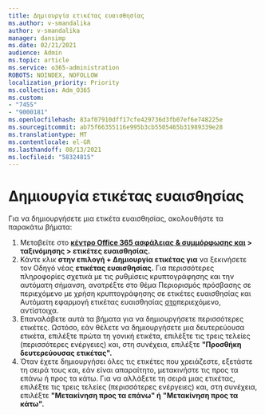 ```yaml
---
title: Δημιουργία ετικέτας ευαισθησίας
ms.author: v-smandalika
author: v-smandalika
manager: dansimp
ms.date: 02/21/2021
audience: Admin
ms.topic: article
ms.service: o365-administration
ROBOTS: NOINDEX, NOFOLLOW
localization_priority: Priority
ms.collection: Adm_O365
ms.custom:
- "7455"
- "9000181"
ms.openlocfilehash: 83af07910dff17cfe429736d3fb07ef6e748225e
ms.sourcegitcommit: ab75f66355116e995b3cb5505465b31989339e28
ms.translationtype: MT
ms.contentlocale: el-GR
ms.lasthandoff: 08/13/2021
ms.locfileid: "58324815"
---
```

# <a name="create-a-sensitivity-label"></a>Δημιουργία ετικέτας ευαισθησίας

Για να δημιουργήσετε μια ετικέτα ευαισθησίας, ακολουθήστε τα παρακάτω βήματα:

1. Μεταβείτε στο **[κέντρο Office 365 ασφάλειας & συμμόρφωσης και](https://sip.protection.office.com/) > ταξινόμησης > ετικέτες ευαισθησίας.**
2. Κάντε κλικ **στην επιλογή + Δημιουργία ετικέτας για** να ξεκινήσετε τον Οδηγό νέας **ετικέτας ευαισθησίας.** Για περισσότερες πληροφορίες σχετικά με τις [](https://docs.microsoft.com/microsoft-365/compliance/encryption-sensitivity-labels) ρυθμίσεις κρυπτογράφησης και την αυτόματη σήμανση, ανατρέξτε στο θέμα Περιορισμός πρόσβασης σε περιεχόμενο με χρήση κρυπτογράφησης σε ετικέτες ευαισθησίας και Αυτόματη εφαρμογή ετικέτας ευαισθησίας [στο](https://docs.microsoft.com/microsoft-365/compliance/apply-sensitivity-label-automatically)περιεχόμενο, αντίστοιχα.
3. Επαναλάβετε αυτά τα βήματα για να δημιουργήσετε περισσότερες ετικέτες. Ωστόσο, εάν θέλετε να δημιουργήσετε μια δευτερεύουσα ετικέτα, επιλέξτε πρώτα τη γονική ετικέτα, επιλέξτε τις τρεις τελείες (περισσότερες ενέργειες) και, στη συνέχεια, επιλέξτε **"Προσθήκη δευτερεύουσας ετικέτας".**
4. Όταν έχετε δημιουργήσει όλες τις ετικέτες που χρειάζεστε, εξετάστε τη σειρά τους και, εάν είναι απαραίτητο, μετακινήστε τις προς τα επάνω ή προς τα κάτω. Για να αλλάξετε τη σειρά μιας ετικέτας, επιλέξτε τις τρεις τελείες (περισσότερες ενέργειες) και, στη συνέχεια, επιλέξτε **"Μετακίνηση προς τα επάνω" ή** **"Μετακίνηση προς τα κάτω".** 
